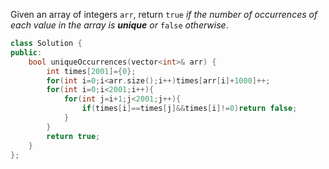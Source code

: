 Given an array of integers `arr`, return `true` _if the number of occurrences of each value in the array is **unique** or_ `false` _otherwise_.

```cpp
class Solution {
public:
    bool uniqueOccurrences(vector<int>& arr) {
        int times[2001]={0};
        for(int i=0;i<arr.size();i++)times[arr[i]+1000]++;
        for(int i=0;i<2001;i++){
            for(int j=i+1;j<2001;j++){
                if(times[i]==times[j]&&times[i]!=0)return false;
            }
        }
        return true;
    }
};
```